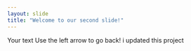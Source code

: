 ```yaml
---
layout: slide
title: "Welcome to our second slide!"
---
```

Your text
Use the left arrow to go back!
i updated this project
